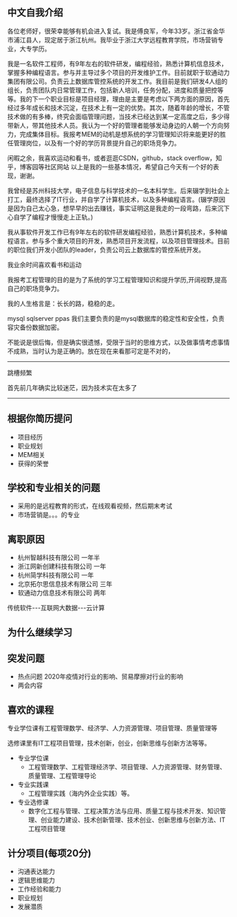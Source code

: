 ## 中文自我介绍











各位老师好，很荣幸能够有机会进入复试。我是傅良军，今年33岁。浙江省金华市浦江县人，现定居于浙江杭州。我毕业于浙江大学远程教育学院，市场营销专业，大专学历。

我是一名软件工程师，有9年左右的软件研发，编程经验，熟悉计算机信息技术，掌握多种编程语言。参与并主导过多个项目的开发维护工作。目前就职于软通动力集团有限公司。负责云上数据库管控系统的开发工作。我目前是我们研发4人组的组长，负责团队内日常管理工作，包括新人培训，任务分配，进度和质量把控等等。我的下一个职业目标是项目经理，理由是主要是考虑以下两方面的原因，首先经过多年成长和技术沉淀，在技术上有一定的优势。其次，随着年龄的增长，不管技术做的有多棒，终究会面临管理问题，当技术已经达到某一定高度之后，多少得带新人，带其他技术人员。我认为一个好的管理者能够发动身边的人朝一个方向努力，完成集体目标。我报考MEM的动机是想系统的学习管理知识将来能更好的胜任管理岗位，以及有一个好的学历背景提升自己的职场竞争力。

闲暇之余，我喜欢运动和看书，或者逛逛CSDN，github，stack overflow，知乎，博客园等社区网站
以上是我的一些基本情况，希望自己今天有一个好的表现，谢谢。

我曾经是苏州科技大学，电子信息与科学技术的一名本科学生。后来辍学到社会上打工，最终选择了IT行业，并自学了计算机技术，以及多种编程语言。(辍学原因是因为自己太心急，想早早的出去赚钱，事实证明这是我走的一段弯路，后来沉下心自学了编程才慢慢走上正轨。)

我从事软件开发工作已有9年左右的软件研发编程经验，熟悉计算机技术，多种编程语言。参与多个重大项目的开发，熟悉项目开发流程，以及项目管理技术。目前的职位我们开发小团队的leader，负责公司云上数据库的管控系统开发。

我业余时间喜欢看书和运动

我报考工程管理的目的是为了系统的学习工程管理知识和提升学历,开阔视野,提高自己的职场竞争力。

我的人生格言是：长长的路，稳稳的走。


mysql sqlserver ppas 我们主要负责的是mysql数据库的稳定性和安全性，负责容灾备份数据加密。

不能说是很后悔，但是确实很遗憾，受限于当时的思维方式，以及做事情考虑事情不成熟，当时认为是正确的。放在现在来看那可定是不对的，

---
跳槽频繁

首先前几年确实比较迷茫，因为技术实在太多了

---

## 根据你简历提问
- 项目经历
- 职业规划
- MEM相关
- 获得的荣誉

## 学校和专业相关的问题
- 采用的是远程教育的形式，在线观看视频，然后期末考试
- 市场营销是。。。的专业
## 离职原因
- 杭州智越科技有限公司 一年半
- 浙江网新创建科技有限公司 一年
- 杭州简学科技有限公司 一年
- 北京拓尔思信息技术有限公司 三年
- 软通动力信息技术有限公司 两年

传统软件---互联网大数据---云计算


## 为什么继续学习


## 突发问题
- 热点问题 2020年疫情对行业的影响、贸易摩擦对行业的影响
- 两会内容

## 喜欢的课程
专业学位课有工程管理数学、经济学、人力资源管理、项目管理、质量管理等

选修课里有IT工程项目管理，技术创新，创业，创新思维与创新方法等等。

- 专业学位课
	- 工程管理数学、工程管理经济学、项目管理、人力资源管理、财务管理、质量管理、工程管理导论
- 专业实践课
	- 工程管理实践（海内外企业实践）等。
- 专业选修课
	- 数字化工程与管理、工程决策方法与应用、质量工程与技术开发、知识管理、创业能力建设、技术创新管理、技术创业、创新思维与创新方法、IT工程项目管理

## 计分项目(每项20分)
- 沟通表达能力
- 逻辑思维能力
- 工作经验和能力
- 职业规划
- 发展潜质

